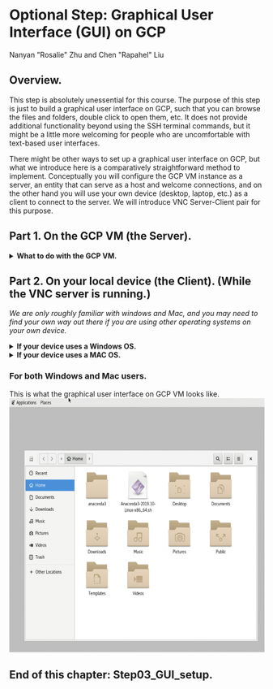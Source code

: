 # Optional Step: Graphical User Interface (GUI) on GCP
Nanyan "Rosalie" Zhu and Chen "Rapahel" Liu

## Overview.
This step is absolutely unessential for this course. The purpose of this step is just to build a graphical user interface on GCP, such that you can browse the files and folders, double click to open them, etc. It does not provide additional functionality beyond using the SSH terminal commands, but it might be a little more welcoming for people who are uncomfortable with text-based user interfaces.

There might be other ways to set up a graphical user interface on GCP, but what we introduce here is a comparatively straightforward method to implement. Conceptually you will configure the GCP VM instance as a server, an entity that can serve as a host and welcome connections, and on the other hand you will use your own device (desktop, laptop, etc.) as a client to connect to the server. We will introduce VNC Server-Client pair for this purpose.

## Part 1. On the GCP VM (the Server).
<details>
<summary><strong>What to do with the GCP VM.</strong></summary>
<br>

1. On the Google Cloud Platform, navigate to the Virtual Machine section and activate the instance you want to work in. Open the SSH terminal.

2. Upgrade apt-get

        sudo apt-get upgrade
        sudo apt-get update
        sudo apt upgrade
        sudo apt update

3. Install the following packages

        sudo apt-get install gnome-shell gnome task-gnome-desktop autocutsel tightvncserver gnome-core gnome-panel metacity nautilus

    You will probably encounter a pop-up window. Don't panic, it's just asking you to select the language. The installation may take quite a while.

4. Run the VNCserver

        vncserver -geometry 1920x1080 :1

    The "**:1"** specifies the port for the VNC server. It is a simplified term for ":5901". In general, the port number is omitted by 5900, i.e., ":5902" is equivalent to ":2", ":5923" is equivalent to ":23", etc.

    When you run the VNCserver for the first time, you need to design a password as instructed. You will need the password to connect to GCP from your local device.
    
    <img src="/Step03_GUI_setup (optional)/images/vnc_log_file.png" alt="add_new_disk" width="600px" height="200px">

5. Use the path displayed to open the xstartup file. You can choose to use any other text editor besides "nano".

        sudo nano /home/[username]/.vnc/xstartup


6. Replace the code in the xstartup file with the following:

        #!/bin/sh
        autocutsel -fork
        xrdb $HOME/.Xresources
        xsetroot -solid grey
        export XKL_XMODMAP_DISABLE=1
        export XDG_CURRENT_DESKTOP="GNOME-Flashback:Unity"
        export XDG_MENU_PREFIX="gnome-flashback-"
        unset DBUS_SESSION_BUS_ADDRESS
        gnome-session --session=gnome-flashback-metacity --disable-acceleration-check --debug &
        
        gnome-panel &
        gnome-settings-daemon &
        metacity &
        nautilus &
        after x-window-manager &

    Before modification:
    
    <img src="/Step03_GUI_setup (optional)/images/xstartup_before_modification.png" alt="add_new_disk" width="600px" height="200px">
    
    After modification:
    
    <img src="/Step03_GUI_setup (optional)/images/xstartup_after_modification.png" alt="add_new_disk" width="600px" height="300px">

    Remember to use "Ctrl+X" followed by typing "Y" followed by pressing "Return/Enter" to save your changes.

7. (This step is just to refresh the GCP VM and update the settings.) Kill the VNC server session. Close the GCP VM SSH Terminal, re-open the SSH Terminal, and re-start the vncserver.

    The code to kill the VNC server session is:
    ```
    vncserver -kill :1
    ```

    For future uses, you don't need to start VNC server, kill it, exit SSH, open SSH, start VNC server. This is only for the first time you set up the xstartup file. In the future, you only need to start VNC server once and keep it running throughout the duration you want to connect from your local device to GCP VM, and only kill it when you are finished with the connection.
    
8. Log in Google cloud on the GCP VM.
    ```
    gcloud auth login
    ```

9. Configure Google cloud on the GCP VM. Follow the instructions and set up a passphrase.
    ```
    gcloud compute ssh [Instance Name] --project [Project ID]
    ```    
    
    Example:
    ```
    gcloud compute ssh bmen4460 --project gentle-nuance-238411
    ```
    
    - **Instance Name** The virtual machine instance name. (In our case it is "bmen4460")
    <img src="/Step03_GUI_setup (optional)/images/find_instance_name_and_zone.png" alt="GCP_console" width="1000px" height="80px">
    
    - **Project ID** Click on "My First Project" and check the ID. (In our case it is "gentle-nuance-238411")
    <img src="/Step03_GUI_setup (optional)/images/find_project_name.png" alt="GCP_console" width="600px" height="200px"
    
    **Now you are done with the modifications on the side of the GCP VM (the Server).**

</details>


## Part 2. On your local device (the Client). (While the VNC server is running.)
*We are only roughly familiar with windows and Mac, and you may need to find your own way out there if you are using other operating systems on your own device.*

<details>
<summary><strong>If your device uses a Windows OS.</strong></summary>
<br>

1. **On the local device (NOT THE GCP)** download google cloud software development kit (SDK). Install it as instructed.
        [Download google-cloud-sdk here](https://cloud.google.com/sdk/docs/downloads-versioned-archives)

2. Log in google cloud SDK.
    ```
    gcloud auth login
    ```

    A pop-up window on your browser will ask you to log in with your google account.
    
3. Initialize the google cloud configuration.
    ```
    gcloud init
    ```

   Follow the instructions and build your configurations. Faithfully enter the account email, project ID, etc.

4. Create a SSH tunnel between your local device and GCP.
    ```
    gcloud compute ssh [Username]@[Instance Name] --project [Project ID] --zone [Zone ID] --ssh-flag "-L [Port Number]"
    ```

    Example:
    ```
    gcloud compute ssh msnanyanzhu@bmen4460 --project gentle-nuance-238411 --zone northamerica-northeast1-a --ssh-flag "-L 5901:localhost:5901"
    ```
    
    *Note: In fact, if you use gcloud init and enter the fields correctly, the entries --project and --zone are unnecessary.*
    
    - **Instance Name** The virtual machine instance name. (In our case it is "bmen4460")
    <img src="/Step03_GUI_setup (optional)/images/find_instance_name_and_zone.png" alt="GCP_console" width="1000px" height="80px">
    
    - **Project ID** Click on "My First Project" and check the ID. (In our case it is "gentle-nuance-238411")
    <img src="/Step03_GUI_setup (optional)/images/find_project_name.png" alt="GCP_console" width="600px" height="200px">
    
    - **Zone ID** The thing under the "Zone" tag. (In our case it is "us-central1-a")
    <img src="/Step03_GUI_setup (optional)/images/find_instance_name_and_zone.png" alt="GCP_console" width="1000px" height="80px">
    
    - **Port Number** Remember to change the two "5901" to whatever VNC port number you originally set up in part 1. If you used port 5902, for example, you should type **--ssh-flag "-L 5902:localhost:5902".** Also, please use the full number, instead of the abbreviation (i.e., use 5932 instead of 32, etc.).

5. Now there should be a pop-up terminal on your own Windows device, stating that you have connected to the GCP server. This terminal is equivalent to the SSH terminal on the GCP VM. Once you have this pop-up terminal running, you can use VNC viewer to connect to your GCP VM (graphically instead of through a text-based interface).

6. Download and install VNC viewer. Either [TightVNC](https://www.tightvnc.com/) or [RealVNC](https://www.realvnc.com/en/) shall (theoretically) work.

7. Open VNCViewer and type in "localhost:5901" in the "Enter a VNC Server address or search" field. Press "Return/Enter" to connect. Use the password you set up when initializing the server. Now you should see your GCP VM through a graphical interface.

8. Kill the VNC server session (**on the GCP VM Server**) when you are done.
    ```
    vncserver -kill :1
    ```

</details>

<details>
<summary><strong>If your device uses a MAC OS.</strong></summary>
<br>

1. **On the local device (NOT THE GCP)** download google cloud software development kit (SDK). Install it as instructed.
        [Download google-cloud-sdk here](https://cloud.google.com/sdk/docs/downloads-versioned-archives)

2. Log in google cloud SDK. Open **Terminal #1 on you local device**. This terminal will be your local machine that connects to the GCP instance.

    **In Terminal #1:**
    ```
    gcloud auth login
    ```

    A pop-up window on your browser will ask you to log in with your google account.
    
3. Initialize the google cloud configuration.

    **In Terminal #1:**
    ```
    gcloud init
    ```

   Follow the instructions and build your configurations. Faithfully enter the account email, project ID, etc.

4. Create a SSH tunnel between your local device and GCP.

    **In Terminal #1:**    
    ```
    gcloud compute ssh [Username]@[Instance Name] --project [Project ID] --zone [Zone ID] --ssh-flag "-L [Port Number]"
    ```

    Example:
    ```
    gcloud compute ssh msnanyanzhu@bmen4460 --project gentle-nuance-238411 --zone northamerica-northeast1-a --ssh-flag "-L 5901:localhost:5901"
    ```

    *Note: In fact, if you use gcloud init and enter the fields correctly, the entries --project and --zone are unnecessary.*
    
    - **Instance Name** The virtual machine instance name. (In our case it is "bmen4460")
    <img src="/Step03_GUI_setup (optional)/images/find_instance_name_and_zone.png" alt="GCP_console" width="1000px" height="80px">
    
    - **Project ID** Click on "My First Project" and check the ID. (In our case it is "gentle-nuance-238411")
    <img src="/Step03_GUI_setup (optional)/images/find_project_name.png" alt="GCP_console" width="600px" height="200px">
    
    - **Zone ID** The thing under the "Zone" tag. (In our case it is "us-central1-a")
    <img src="/Step03_GUI_setup (optional)/images/find_instance_name_and_zone.png" alt="GCP_console" width="1000px" height="80px">
    
    - **Port Number** Remember to change the two "5901" to whatever VNC port number you originally set up in part 1. If you used port 5902, for example, you should type **--ssh-flag "-L 5902:localhost:5902".** Also, please use the full number, instead of the abbreviation (i.e., use 5932 instead of 32, etc.).

5. Now there should be a pop-up terminal on your own Windows device, stating that you have connected to the GCP server. This terminal is equivalent to the SSH terminal on the GCP VM. Once you have this pop-up terminal running, you can use VNC viewer to connect to your GCP VM (graphically instead of through a text-based interface).

6. Open **Terminal #2 on your local device**. This terminal will be your VNC Viewer command line. Mac is amazing in that it has, on its own, the functionality provided by the VNC viewer software that has to be downloaded externally for Windows.

    **In Terminal #2:**
    ```
    open vnc://localhost:5901
    ```

    Use the password you set up when initializing the server. Now you should see your GCP VM through a graphical interface.
    
7. Kill the VNC server session (**on the GCP VM Server**) when you are done.
    ```
    vncserver -kill :1
    ```

</details>

### For both Windows and Mac users.
This is what the graphical user interface on GCP VM looks like.
<img src="/Step03_GUI_setup (optional)/images/GUI_looklike.png" alt="GCP_console" width="700px" height="500px">

## End of this chapter: Step03_GUI_setup.
